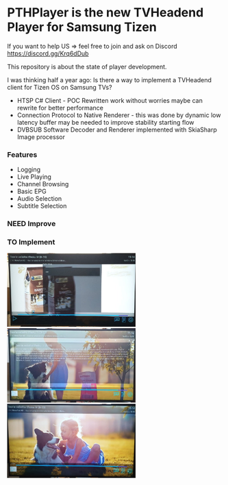 # PTHPlayer is the new TVHeadend Player for Samsung Tizen

If you want to help US => feel free to join and ask on Discord https://discord.gg/Krq6dDub

This repository is about the state of player development.

 I was thinking half a year ago:  Is there a way to implement a TVHeadend client for Tizen OS on Samsung TVs?

- HTSP C# Client - POC Rewritten work without worries maybe can rewrite for better performance
- Connection Protocol to Native Renderer - this was done by dynamic low latency buffer may be needed to improve stability starting flow
- DVBSUB Software Decoder and Renderer implemented with SkiaSharp Image processor

### Features

- Logging
- Live Playing
- Channel Browsing
- Basic EPG
- Audio Selection
- Subtitle Selection

### NEED Improve

### TO Implement

<img src="https://github.com/Preclikos/PTHPLayerPublic/raw/main/photo_2021-10-12_15-17-56%20(2).jpg" width=300 />

<img src="https://github.com/Preclikos/PTHPLayerPublic/raw/main/photo_2021-10-12_15-17-56.jpg" width=300 />

<img src="https://github.com/Preclikos/PTHPLayerPublic/raw/main/photo_2021-10-12_15-19-25.jpg" width=300 />
